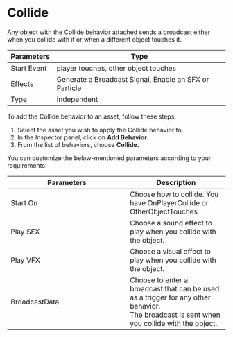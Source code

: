 # Collide

Any object with the Collide behavior attached sends a broadcast either when you collide with it or when a different object touches it.

| Parameters  | Type                                                   |
| ----------- | ------------------------------------------------------ |
| Start Event | player touches, other object touches                   |
| Effects     | Generate a Broadcast Signal, Enable an SFX or Particle |
| Type        | Independent                                            |

To add the Collide behavior to an asset, follow these steps:

1. Select the asset you wish to apply the Collide behavior to.
2. In the Inspector panel, click on **Add Behavior**.
3. From the list of behaviors, choose **Collide.**

You can customize the below-mentioned parameters according to your requirements:

<table><thead><tr><th width="259">Parameters</th><th>Description</th></tr></thead><tbody><tr><td>Start On</td><td>Choose how to collide. You have OnPlayerCollide or OtherObjectTouches</td></tr><tr><td>Play SFX</td><td>Choose a sound effect to play when you collide with the object.</td></tr><tr><td>Play VFX</td><td>Choose a visual effect to play when you collide with the object.</td></tr><tr><td>BroadcastData</td><td>Choose to enter a broadcast that can be used as a trigger for any other behavior. <br>The broadcast is sent when you collide with the object.</td></tr></tbody></table>
